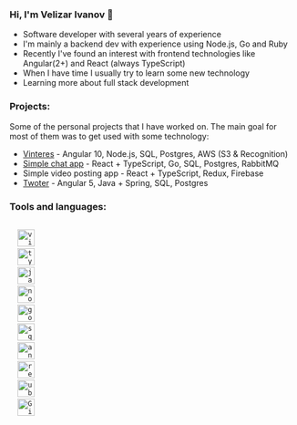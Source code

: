 ### Hi, I'm Velizar Ivanov :wave:

- Software developer with several years of experience
- I'm mainly a backend dev with experience using Node.js, Go and Ruby
- Recently I've found an interest with frontend technologies like Angular(2+) and React (always TypeScript)
- When I have time I usually try to learn some new technology
- Learning more about full stack development

### Projects:
Some of the personal projects that I have worked on. The main goal for most of them was to get used with some technology:

- [Vinteres](https://github.com/vinteres) - Angular 10, Node.js, SQL, Postgres, AWS (S3 & Recognition)
- [Simple chat app](https://github.com/no0n3/chat-app) - React + TypeScript, Go, SQL, Postgres, RabbitMQ
- Simple video posting app - React + TypeScript, Redux, Firebase
- [Twoter](https://github.com/twoter) - Angular 5, Java + Spring, SQL, Postgres

### Tools and languages:

<code>
  <img alt="visual studio code" width="30px" src="https://img.icons8.com/fluent/240/000000/visual-studio-code-2019.png" />
  <img alt="typescript" width="30px" src="https://img.icons8.com/color/48/000000/typescript.png"/>
  <img alt="javascript" width="30px" src="https://img.icons8.com/color/240/000000/javascript.png" />
  <img alt="node.js" width="30px" src="https://img.icons8.com/color/48/000000/nodejs.png"/>
  <img alt="golang" width="30px" src="https://img.icons8.com/color/48/000000/golang.png"/>
  <img alt="sql" width="30px" src="https://img.icons8.com/color/48/000000/sql.png"/>
  <img alt="angular" width="30px" src="https://img.icons8.com/color/48/000000/angularjs.png"/>
  <img alt="react" width="30px" src="https://img.icons8.com/color/240/000000/react-native.png" />
  <img alt="ubuntu" width="30px" src="https://img.icons8.com/color/96/000000/ubuntu--v1.png">
  <img alt="Git" width="30px" src="https://img.icons8.com/color/240/000000/git.png">
</code>
